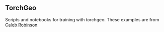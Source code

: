 ## TorchGeo
Scripts and notebooks for training with torchgeo. These examples are from [Caleb Robinson](https://gist.github.com/calebrob6)